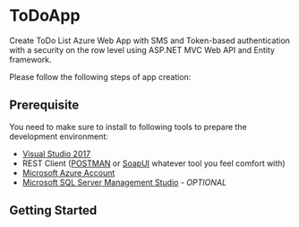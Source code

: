 # ToDoApp
Create ToDo List Azure Web App with SMS and Token-based authentication with a security on the row level using ASP.NET MVC Web API and Entity framework.

Please follow the following steps of app creation:

## Prerequisite
You need to make sure to install to following tools to prepare the development environment:

- [Visual Studio 2017](https://www.visualstudio.com/downloads/)
- REST Client ([POSTMAN](https://www.getpostman.com/) or [SoapUI](https://www.soapui.org/) whatever tool you feel comfort with)
- [Microsoft Azure Account](http://azure.microsoft.com)
- [Microsoft SQL Server Management Studio](https://docs.microsoft.com/en-us/sql/ssms/download-sql-server-management-studio-ssms) - *OPTIONAL*

## Getting Started
